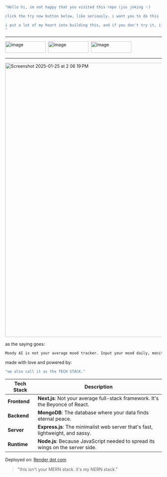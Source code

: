 ```bash
"Hello hi, im not happy that you visited this repo (jus joking ✨)

click the try now button below, like seriously. i want you to do this :)

i put a lot of my heart into building this, and if you don't try it, if you dont try it then it'd be unfair haha.
"
```

___

<a href="https://moody-ai.onrender.com" target="_blank"><img width="130" height="37" alt="image" src="https://github.com/user-attachments/assets/081108fd-00bb-4976-88dc-914745c965b8"></a>&nbsp;&nbsp;<a href="https://x.com/@0xayush1" target="_blank"><img width="130" height="37" alt="image" src="https://github.com/user-attachments/assets/dae9cf64-2b21-4417-8a6f-a5a8daed78a2"></a>&nbsp;&nbsp;<a href="https://github.com/CrackedResearcher/SyncPost/stargazers" target="_blank"><img width="130" height="37" alt="image" src="https://github.com/user-attachments/assets/86e1d791-12e2-49f3-b8e8-90c5b9ae6768"></a>

---

<img width="882" alt="Screenshot 2025-01-25 at 2 06 19 PM" src="https://github.com/user-attachments/assets/29b4151d-bb91-41da-900d-ba18b3a14770" />


as the saying goes:  

```bash
Moody AI is not your average mood tracker. Input your mood daily, monitor your emotional patterns, and let AI provide personalized insights to enhance your well-being.
```

made with love and powered by:

```bash
"we also call it as the TECH STACK."
```

| **Tech Stack**  | **Description**                                                                 |
|-----------------|---------------------------------------------------------------------------------|
| **Frontend**    | **Next.js**: Not your average full-stack framework. It's the Beyoncé of React. |
| **Backend**     | **MongoDB**: The database where your data finds eternal peace.                |
| **Server**      | **Express.js**: The minimalist web server that's fast, lightweight, and sassy.|
| **Runtime**     | **Node.js**: Because JavaScript needed to spread its wings on the server side.|

Deployed on: [Render dot com](https://render.com)

> "this isn't your MERN stack. it's my NERN stack."


